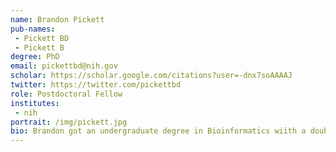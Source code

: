 ```yaml
---
name: Brandon Pickett
pub-names:
 - Pickett BD
 - Pickett B
degree: PhD
email: pickettbd@nih.gov
scholar: https://scholar.google.com/citations?user=-dnx7soAAAAJ
twitter: https://twitter.com/pickettbd
role: Postdoctoral Fellow
institutes:
 - nih
portrait: /img/pickett.jpg
bio: Brandon got an undergraduate degree in Bioinformatics wiith a double minor in Computer Science and Business Management from <a href="https://www.byu.edu">Brigham Young University</a> in 2015. He then did a post-bac internship with the <a href="https://www.ars.usda.gov/pacific-west-area/logan-ut/forage-and-range-research">Forage and Range Research Laboratory</a>, part of the <a href="https://www.usda.gov">USDA's</a> <a href="https://www.ars.usda.gov">Agricultural Research Service</a>, where he developed an interest in genomics and genome assembly. After returning to BYU for his graduate studies, Brandon began working on genome assemblies for several non-model marine fishes. He defended his dissertation (supervised by Drs. <a href="https://lifesciences.byu.edu/directory/perry-ridge">Perry Ridge</a> and <a href="https://lifesciences.byu.edu/directory/john-kauwe">Keoni Kauwe</a>) in 2021 and subsequently joined the Genome Informatics Section at the <a href="https://www.genome.gov">NHGRI</a>.
---
```

